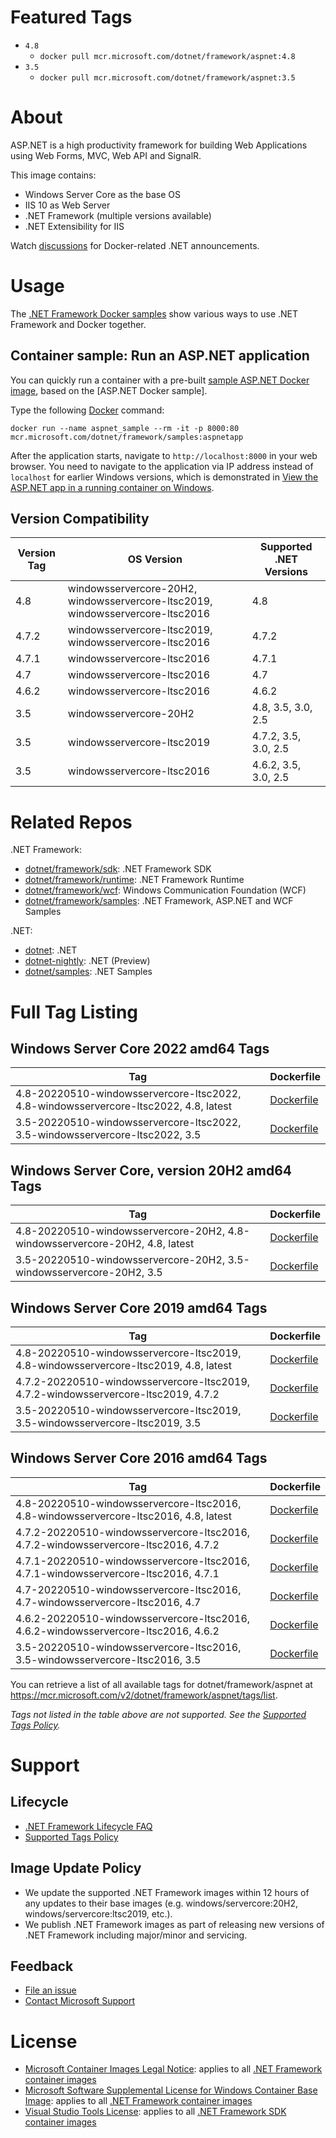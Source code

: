 # Featured Tags

* `4.8`
  * `docker pull mcr.microsoft.com/dotnet/framework/aspnet:4.8`
* `3.5`
  * `docker pull mcr.microsoft.com/dotnet/framework/aspnet:3.5`

# About

ASP.NET is a high productivity framework for building Web Applications using Web Forms, MVC, Web API and SignalR.

This image contains:

* Windows Server Core as the base OS
* IIS 10 as Web Server
* .NET Framework (multiple versions available)
* .NET Extensibility for IIS

Watch [discussions](https://github.com/microsoft/dotnet-framework-docker/discussions/categories/announcements) for Docker-related .NET announcements.

# Usage

The [.NET Framework Docker samples](https://github.com/microsoft/dotnet-framework-docker/blob/main/samples/README.md) show various ways to use .NET Framework and Docker together.

## Container sample: Run an ASP.NET application
You can quickly run a container with a pre-built [sample ASP.NET Docker image](https://hub.docker.com/_/microsoft-dotnet-framework-samples/), based on the [ASP.NET Docker sample].

Type the following [Docker](https://www.docker.com/products/docker) command:

```console
docker run --name aspnet_sample --rm -it -p 8000:80 mcr.microsoft.com/dotnet/framework/samples:aspnetapp
```

After the application starts, navigate to `http://localhost:8000` in your web browser. You need to navigate to the application via IP address instead of `localhost` for earlier Windows versions, which is demonstrated in [View the ASP.NET app in a running container on Windows](https://github.com/microsoft/dotnet-framework-docker/blob/main/samples/aspnetapp/README.md#view-the-aspnet-app-in-a-running-container-on-windows).

## Version Compatibility

Version Tag | OS Version | Supported .NET Versions
-- | -- | --
4.8 | windowsservercore-20H2, windowsservercore-ltsc2019, windowsservercore-ltsc2016 | 4.8
4.7.2 | windowsservercore-ltsc2019, windowsservercore-ltsc2016 | 4.7.2
4.7.1 | windowsservercore-ltsc2016 | 4.7.1
4.7 | windowsservercore-ltsc2016 | 4.7
4.6.2 | windowsservercore-ltsc2016 | 4.6.2
3.5 | windowsservercore-20H2 | 4.8, 3.5, 3.0, 2.5
3.5 | windowsservercore-ltsc2019 | 4.7.2, 3.5, 3.0, 2.5
3.5 | windowsservercore-ltsc2016 | 4.6.2, 3.5, 3.0, 2.5

# Related Repos

.NET Framework:

* [dotnet/framework/sdk](https://hub.docker.com/_/microsoft-dotnet-framework-sdk/): .NET Framework SDK
* [dotnet/framework/runtime](https://hub.docker.com/_/microsoft-dotnet-framework-runtime/): .NET Framework Runtime
* [dotnet/framework/wcf](https://hub.docker.com/_/microsoft-dotnet-framework-wcf/): Windows Communication Foundation (WCF)
* [dotnet/framework/samples](https://hub.docker.com/_/microsoft-dotnet-framework-samples/): .NET Framework, ASP.NET and WCF Samples

.NET:

* [dotnet](https://hub.docker.com/_/microsoft-dotnet/): .NET
* [dotnet-nightly](https://hub.docker.com/_/microsoft-dotnet-nightly/): .NET (Preview)
* [dotnet/samples](https://hub.docker.com/_/microsoft-dotnet-samples/): .NET Samples

# Full Tag Listing

## Windows Server Core 2022 amd64 Tags
Tag | Dockerfile
---------| ---------------
4.8-20220510-windowsservercore-ltsc2022, 4.8-windowsservercore-ltsc2022, 4.8, latest | [Dockerfile](https://github.com/microsoft/dotnet-framework-docker/blob/main/src/aspnet/4.8/windowsservercore-ltsc2022/Dockerfile)
3.5-20220510-windowsservercore-ltsc2022, 3.5-windowsservercore-ltsc2022, 3.5 | [Dockerfile](https://github.com/microsoft/dotnet-framework-docker/blob/main/src/aspnet/3.5/windowsservercore-ltsc2022/Dockerfile)

## Windows Server Core, version 20H2 amd64 Tags
Tag | Dockerfile
---------| ---------------
4.8-20220510-windowsservercore-20H2, 4.8-windowsservercore-20H2, 4.8, latest | [Dockerfile](https://github.com/microsoft/dotnet-framework-docker/blob/main/src/aspnet/4.8/windowsservercore-20H2/Dockerfile)
3.5-20220510-windowsservercore-20H2, 3.5-windowsservercore-20H2, 3.5 | [Dockerfile](https://github.com/microsoft/dotnet-framework-docker/blob/main/src/aspnet/3.5/windowsservercore-20H2/Dockerfile)

## Windows Server Core 2019 amd64 Tags
Tag | Dockerfile
---------| ---------------
4.8-20220510-windowsservercore-ltsc2019, 4.8-windowsservercore-ltsc2019, 4.8, latest | [Dockerfile](https://github.com/microsoft/dotnet-framework-docker/blob/main/src/aspnet/4.8/windowsservercore-ltsc2019/Dockerfile)
4.7.2-20220510-windowsservercore-ltsc2019, 4.7.2-windowsservercore-ltsc2019, 4.7.2 | [Dockerfile](https://github.com/microsoft/dotnet-framework-docker/blob/main/src/aspnet/4.7.2/windowsservercore-ltsc2019/Dockerfile)
3.5-20220510-windowsservercore-ltsc2019, 3.5-windowsservercore-ltsc2019, 3.5 | [Dockerfile](https://github.com/microsoft/dotnet-framework-docker/blob/main/src/aspnet/3.5/windowsservercore-ltsc2019/Dockerfile)

## Windows Server Core 2016 amd64 Tags
Tag | Dockerfile
---------| ---------------
4.8-20220510-windowsservercore-ltsc2016, 4.8-windowsservercore-ltsc2016, 4.8, latest | [Dockerfile](https://github.com/microsoft/dotnet-framework-docker/blob/main/src/aspnet/4.8/windowsservercore-ltsc2016/Dockerfile)
4.7.2-20220510-windowsservercore-ltsc2016, 4.7.2-windowsservercore-ltsc2016, 4.7.2 | [Dockerfile](https://github.com/microsoft/dotnet-framework-docker/blob/main/src/aspnet/4.7.2/windowsservercore-ltsc2016/Dockerfile)
4.7.1-20220510-windowsservercore-ltsc2016, 4.7.1-windowsservercore-ltsc2016, 4.7.1 | [Dockerfile](https://github.com/microsoft/dotnet-framework-docker/blob/main/src/aspnet/4.7.1/windowsservercore-ltsc2016/Dockerfile)
4.7-20220510-windowsservercore-ltsc2016, 4.7-windowsservercore-ltsc2016, 4.7 | [Dockerfile](https://github.com/microsoft/dotnet-framework-docker/blob/main/src/aspnet/4.7/windowsservercore-ltsc2016/Dockerfile)
4.6.2-20220510-windowsservercore-ltsc2016, 4.6.2-windowsservercore-ltsc2016, 4.6.2 | [Dockerfile](https://github.com/microsoft/dotnet-framework-docker/blob/main/src/aspnet/4.6.2/windowsservercore-ltsc2016/Dockerfile)
3.5-20220510-windowsservercore-ltsc2016, 3.5-windowsservercore-ltsc2016, 3.5 | [Dockerfile](https://github.com/microsoft/dotnet-framework-docker/blob/main/src/aspnet/3.5/windowsservercore-ltsc2016/Dockerfile)

You can retrieve a list of all available tags for dotnet/framework/aspnet at https://mcr.microsoft.com/v2/dotnet/framework/aspnet/tags/list.

*Tags not listed in the table above are not supported. See the [Supported Tags Policy](https://github.com/microsoft/dotnet-framework-docker/blob/main/documentation/supported-tags.md).*

# Support

## Lifecycle

* [.NET Framework Lifecycle FAQ](https://support.microsoft.com/help/17455/lifecycle-faq-net-framework)
* [Supported Tags Policy](https://github.com/microsoft/dotnet-framework-docker/blob/main/documentation/supported-tags.md)

## Image Update Policy

* We update the supported .NET Framework images within 12 hours of any updates to their base images (e.g. windows/servercore:20H2, windows/servercore:ltsc2019, etc.).
* We publish .NET Framework images as part of releasing new versions of .NET Framework including major/minor and servicing.

## Feedback

* [File an issue](https://github.com/microsoft/dotnet-framework-docker/issues/new/choose)
* [Contact Microsoft Support](https://support.microsoft.com/contactus/)

# License

* [Microsoft Container Images Legal Notice](https://aka.ms/mcr/osslegalnotice): applies to all [.NET Framework container images](https://hub.docker.com/_/microsoft-dotnet-framework/)
* [Microsoft Software Supplemental License for Windows Container Base Image](https://hub.docker.com/_/microsoft-windows-servercore/): applies to all [.NET Framework container images](https://hub.docker.com/_/microsoft-dotnet-framework/)
* [Visual Studio Tools License](https://visualstudio.microsoft.com/license-terms/mlt031519/): applies to all [.NET Framework SDK container images](https://hub.docker.com/_/microsoft-dotnet-framework-sdk/)
